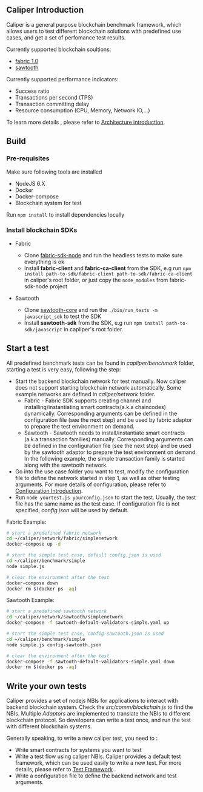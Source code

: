 ## Caliper Introduction

Caliper is a general purpose blockchain benchmark framework, which allows users to test different blockchain solutions with predefined use cases, and get a set of perfomance test results.

Currently supported blockchain soultions:
* [fabric 1.0](https://github.com/hyperledger/fabric)
* [sawtooth](https://github.com/hyperledger/sawtooth-core) 

Currently supported performance indicators:
* Success ratio
* Transactions per second (TPS)
* Transaction committing delay
* Resource consumption (CPU, Memory, Network IO,...)

To learn more details , please refer to [Architecture introduction](doc/Architecture.md). 

## Build

### Pre-requisites

Make sure following tools are installed
* NodeJS 6.X
* Docker
* Docker-compose
* Blockchain system for test

Run `npm install` to install dependencies locally

### Install blockchain SDKs
* Fabric
  * Clone [fabric-sdk-node](https://github.com/hyperledger/fabric-sdk-node) and run the headless tests to make sure everything is ok
  * Install **fabric-client** and **fabric-ca-client** from the SDK, e.g run `npm install path-to-sdk/fabric-client path-to-sdk/fabric-ca-client` in caliper's root folder, or just copy the `node_modules` from fabric-sdk-node project 
  
* Sawtooth
  * Clone [sawtooth-core](https://github.com/hyperledger/sawtooth-core) and run the `./bin/run_tests -m javascript_sdk` to test the SDK
  * Install **sawtooth-sdk** from the SDK, e.g run `npm install path-to-sdk/javascript` in capliper's root folder.


## Start a test

All predefined benchmark tests can be found in *capliper/benchmark* folder, starting a test is very easy, following the step:
* Start the backend blockchain network for test manually. Now caliper does not support starting blockchain network automatically. Some example networks are defined in *caliper/network* folder.
  * Fabric - Fabric SDK supports creating channel and installing/instantiating smart contracts(a.k.a chaincodes) dynamically. Corresponding arguments can be defined in the configuration file (see the next step) and be used by fabric adaptor to prepare the test environment on demand.
  * Sawtooth - Sawtooth needs to install/instantiate smart contracts (a.k.a transaction families) manually. Corresponding arguments can be defined in the configuration file (see the next step) and be used by the sawtooth adaptor to prepare the test environment on demand. In the following example, the simple transaction family is started along with the sawtooth network. 
* Go into the use case folder you want to test, modify the configuration file to define the network started in step 1, as well as  other testing arguments. For more details of configuration, please refer to [Configuration Introduction](./doc/Architecture.md#configuration-file). 
* Run `node yourtest.js yourconfig.json` to start the test. Usually, the test file has the same name as the test case. If configuration file is not specified, *config.json* will be used by default.


Fabric Example:
```bash
# start a predefined fabric network
cd ~/caliper/network/fabric/simplenetwork
docker-compose up -d

# start the simple test case, default config.json is used
cd ~/caliper/benchmark/simple
node simple.js

# clear the environment after the test
docker-compose down
docker rm $(docker ps -aq)
```     

Sawtooth Example:
```bash
# start a predefined sawtooth network
cd ~/caliper/network/sawtooth/simplenetwork
docker-compose -f sawtooth-default-validators-simple.yaml up

# start the simple test case, config-sawtooth.json is used
cd ~/caliper/benchmark/simple
node simple.js config-sawtooth.json

# clear the environment after the test
docker-compose -f sawtooth-default-validators-simple.yaml down
docker rm $(docker ps -aq)
```   

## Write your own tests
Caliper provides a set of nodejs NBIs for applications to interact with backend blockchain system. Check the *src/comm/blockchain.js* to find the NBIs. Multiple *Adaptors* are implemented to translate the NBIs to different blockchain protocol. So developers can write a test  once, and run the test with different blockchain systems.

Generally speaking, to write a new caliper test, you need to :
* Write smart contracts for systems you want to test
* Write a test flow using caliper NBIs. Caliper provides a default test framework, which can be used easily to write a new test. For more details, please refer to [Test Framework](./doc/Architecture.md#test-framework) .       
* Write a configuration file to define the backend network and  test arguments.

  
 

